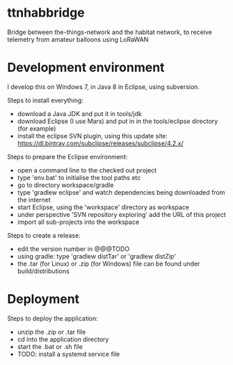 # ttnhabbridge
Bridge between the-things-network and the habitat network, to receive telemetry from amateur balloons using LoRaWAN

# Development environment
I develop this on Windows 7, in Java 8 in Eclipse, using subversion.

Steps to install everything:
* download a Java JDK and put it in tools/jdk
* download Eclipse (I use Mars) and put in in the tools/eclipse directory (for example)
* install the eclipse SVN plugin, using this update site: https://dl.bintray.com/subclipse/releases/subclipse/4.2.x/

Steps to prepare the Eclipse environment:
* open a command line to the checked out project
* type 'env.bat' to initialise the tool paths etc
* go to directory workspace/gradle
* type 'gradlew eclipse' and watch dependencies being downloaded from the internet
* start Eclipse, using the 'workspace' directory as workspace
* under perspective 'SVN repository exploring' add the URL of this project
* import all sub-projects into the workspace

Steps to create a release:
* edit the version number in @@@TODO
* using gradle: type 'gradlew distTar' or 'gradlew distZip'
* the .tar (for Linux) or .zip (for Windows) file can be found under build/distributions

# Deployment
Steps to deploy the application:
* unzip the .zip or .tar file
* cd into the application directory
* start the .bat or .sh file
* TODO: install a systemd service file
